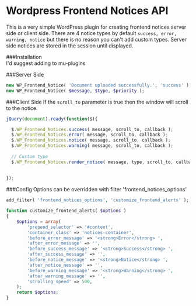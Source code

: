 Wordpress Frontend Notices API
==============================

This is a very simple WordPress plugin for creating frontend notices server side or client side. There are 4 notice types by default <code>success, error, warning, notice</code> but there is no reason you can't add custom types. Server side notices are stored in the session until displayed.

###Installation  
I'd suggest adding to mu-plugins

###Server Side
````php
new WP_Frontend_Notice( 'Document uploaded successfully.', 'success' ); 
new WP_Frontend_Notice( $message, $type, $priority ); 
````

###Client Side
If the <code>scroll_to</code> parameter is true then the window will scroll to the notice.
````javascript
jQuery(document).ready(function($){

  $.WP_Frontend_Notices.success( message, scroll_to, callback );
  $.WP_Frontend_Notices.error( message, scroll_to, callback );
  $.WP_Frontend_Notices.notice( message, scroll_to, callback );
  $.WP_Frontend_Notices.warning( message, scroll_to, callback );
  
  // Custom type
  $.WP_Frontend_Notices.render_notice( message, type, scroll_to, callback );
  
  
});
````


###Config
Options can be overridden with filter 'frontend_notices_options'
````php
add_filter( 'frontend_notices_options', 'customize_frontend_alerts' );

function customize_frontend_alerts( $options )
{
	$options = array(
		'prepend_selector' => '#content',
		'container_class' => 'notices-container',
		'before_error_message' => '<strong>Error</strong> ',
		'after_error_message' => '',
		'before_success_message' => '<strong>Success</strong> ',
		'after_success_message' => '',
		'before_notice_message' => '<strong>Notice</strong> ',
		'after_notice_message' => '',
		'before_warning_message' => '<strong>Warning</strong> ',
		'after_warning_message' => '',
		'scrolling_speed' => 500,
	);
	return $options;
}
````
